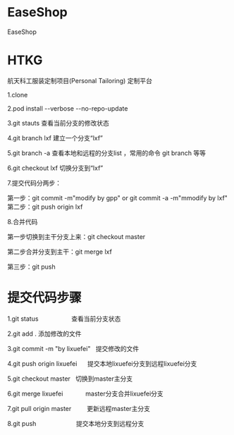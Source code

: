 # EaseShop
EaseShop
# HTKG
航天科工服装定制项目(Personal Tailoring)   定制平台


1.clone

2.pod install --verbose --no-repo-update

3.git stauts   查看当前分支的修改状态

4.git branch lxf  建立一个分支“lxf”

5.git branch -a  查看本地和远程的分支list    ，常用的命令 git branch 等等

6.git checkout lxf   切换分支到“lxf”  

7.提交代码分两步：

第一步：git commit -m"modify by gpp"  or  git commit -a -m"mmodify by lxf"  
第二步：git push origin lxf
    
8.合并代码   

第一步切换到主干分支上来：git checkout master

第二步合并分支到主干：git merge lxf

第三步：git push






# 提交代码步骤
1.git status                    查看当前分支状态

2.git add .                     添加修改的文件

3.git commit -m "by lixuefei"   提交修改的文件

4.git push origin lixuefei      提交本地lixuefei分支到远程lixuefei分支



5.git checkout master            切换到master主分支

6.git merge lixuefei             master分支合并lixuefei分支

7.git pull origin master         更新远程master主分支

8.git push                       提交本地分支到远程分支
